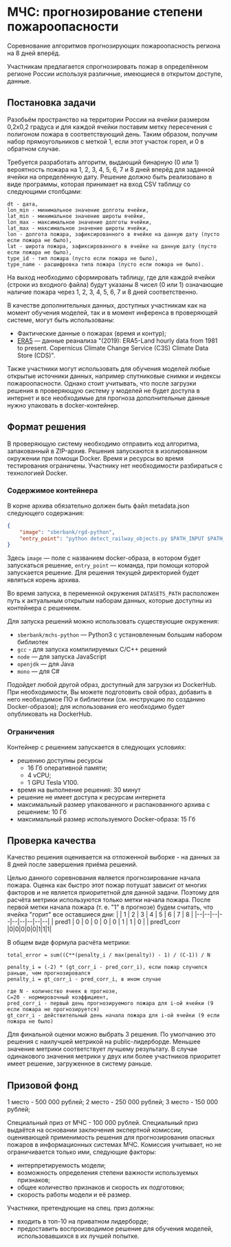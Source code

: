 МЧС: прогнозирование степени пожароопасности
=================================

Соревнование алгоритмов прогнозирующих пожароопасность региона на 8 дней вперёд. 

Участникам предлагается спрогнозировать пожар в определённом регионе России используя различные, имеющиеся в открытом доступе, данные.

## Постановка задачи

Разобьём пространство на территории России на ячейки размером 0,2x0,2 градуса и для каждой ячейки поставим метку пересечения с полигоном пожара в соответствующий день. Таким образом, получим набор прямоугольников с меткой 1, если этот участок горел, и 0 в обратном случае.

Требуется разработать алгоритм, выдающий бинарную (0 или 1) вероятность пожара на 1, 2, 3, 4, 5, 6, 7 и 8 дней вперёд для заданной ячейки на определённую дату. Решение должно быть реализовано в виде программы, которая принимает на вход CSV таблицу со следующими столбцами:  
```
dt - дата,  
lon_min - минимальное значение долготы ячейки,  
lat_min - минимальное значение широты ячейки,  
lon_max - максимальное значение долготы ячейки,  
lat_max - максимальное значение широты ячейки, 
lon - долгота пожара, зафиксированного в ячейке на данную дату (пусто если пожара не было),  
lat - широта пожара, зафиксированного в ячейке на данную дату (пусто если пожара не было),  
type_id - тип пожара (пусто если пожара не было),  
type_name - расшифровка типа пожара (пусто если пожара не было).  
```

На выход необходимо сформировать таблицу, где для каждой ячейки (строки из входного файла) будут указаны 8 чисел (0 или 1) означающие наличие пожара через 1, 2, 3, 4, 5, 6, 7 и 8 дней соответственно.

В качестве дополнительных данных, доступных участникам как на момент обучения моделей, так и в момент инференса в проверяющей системе, могут быть использованы:

-   Фактические данные о пожарах (время и контур);
-   [ERA5](https://cds.climate.copernicus.eu/cdsapp#!/dataset/reanalysis-era5-land)  — данные реанализа "(2019): ERA5-Land hourly data from 1981 to present. Copernicus Climate Change Service (C3S) Climate Data Store (CDS)".

Также участники могут использовать для обучения моделей любые открытые источники данных, например спутниковые снимки и индексы пожароопасности. Однако стоит учитывать, что после загрузки решения в проверяющую систему у моделей не будет доступа в интернет и все необходимые для прогноза дополнительные данные нужно упаковать в docker-контейнер.


## Формат решения

В проверяющую систему необходимо отправить код алгоритма, запакованный в ZIP-архив. Решения запускаются в изолированном окружении при помощи Docker. Время и ресурсы во время тестирования ограничены. Участнику нет необходимости разбираться с технологией Docker.

### Содержимое контейнера

В корне архива обязательно должен быть файл metadata.json следующего содержания:
```json
{
    "image": "sberbank/rgd-python",
    "entry_point": "python detect_railway_objects.py $PATH_INPUT $PATH_OUTPUT/output.csv"
}
```

Здесь `image` — поле с названием docker-образа, в котором будет запускаться решение, `entry_point` — команда, при помощи которой запускается решение. Для решения текущей директорией будет являться корень архива. 

Во время запуска, в переменной окружения `DATASETS_PATH` расположен путь к актуальным открытым наборам данных, которые доступны из контейнера с решением.

Для запуска решений можно использовать существующие окружения:

- `sberbank/mchs-python` — Python3 с установленным большим набором библиотек
- `gcc` - для запуска компилируемых C/C++ решений
- `node` — для запуска JavaScript
- `openjdk` — для Java
- `mono` — для C#

Подойдет любой другой образ, доступный для загрузки из DockerHub. При необходимости, Вы можете подготовить свой образ, добавить в него необходимое ПО и библиотеки (см. инструкцию по созданию Docker-образов); для использования его необходимо будет опубликовать на DockerHub.

### Ограничения

Контейнер с решением запускается в следующих условиях:

- решению доступны ресурсы
  - 16 Гб оперативной памяти;
  - 4 vCPU;
  - 1 GPU Tesla V100.
- время на выполнение решения: 30 минут
- решение не имеет доступа к ресурсам интернета
- максимальный размер упакованного и распакованного архива с решением: 10 Гб
- максимальный размер используемого Docker-образа: 15 Гб

## Проверка качества


Качество решения оценивается на отложенной выборке - на данных за 8 дней после завершения приёма решений.  

Целью данного соревнования является прогнозирование начала пожара. Оценка как быстро этот пожар потушат зависит от многих факторов и не является приоритетной для данной задачи. Поэтому для расчёта метрики используются только метки начала пожара. После первой метки начала пожара (т. е. "1" в прогнозе) будем считать, что ячейка "горит" все оставшиеся дни:
|  | 1 | 2 | 3 | 4 | 5 | 6 | 7 | 8 |
|--|--|--|--|--|--|--|--|--|
| pred1 | 0 | 0 | 0 | 0 | 0 | 1 | 1 | 0 |
| pred1_corr |0|0|0|0|0|1|1|1|



В общем виде формула расчёта метрики:
```
total_error = sum((C**(penalty_i / max(penalty)) - 1) / (C-1)) / N

penalty_i = (-2) * (gt_corr_i - pred_corr_i), если пожар случился раньше, чем прогнозировался
penalty_i = gt_corr_i - pred_corr_i, в ином случае

где N - количество ячеек в прогнозе,
С=20 - нормировочный коэффициент, 
pred_corr_i - первый день прогнозируемого пожара для i-ой ячейки (9 если пожара не прогнозируется)
gt_corr_i - действительный день начала пожара для i-ой ячейки (9 если пожара не было)
```

Для финальной оценки можно выбрать 3 решения. По умолчанию это решения с наилучшей метрикой на public-лидерборде. Меньшее значение метрики соответствует лучшему результату. В случае одинакового значения метрики у двух или более участников приоритет имеет решение, загруженное в систему раньше.

## Призовой фонд

1 место - 500 000 рублей;
2 место - 250 000 рублей;
3 место - 150 000 рублей;

Специальный приз от МЧС - 100 000 рублей.
Специальный приз выдаётся на основании заключения экспертной комиссии, оценивающей применимость решения для прогнозирования опасных пожаров в информационных системах МЧС. Комиссия учитывает, но не ограничивается только ими, следующие факторы:
- интерпретируемость модели;
- возможность определения степени важности используемых признаков;
- общее количество признаков и скорость их подготовки;
- скорость работы модели и её размер.

Участники, претендующие на спец. приз должны:
- входить в топ-10 на приватном лидерборде;
- предоставить воспроизводимое решение для обучения моделей, использовавшихся в их лучшей попытке.
